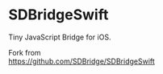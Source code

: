 # SDBridgeSwift

Tiny JavaScript Bridge for iOS.

Fork from  
https://github.com/SDBridge/SDBridgeSwift
